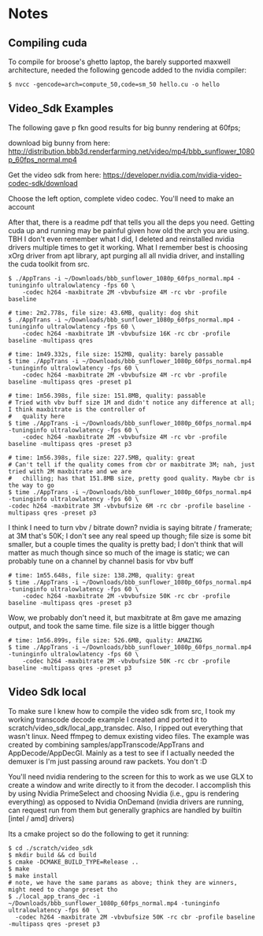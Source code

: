 # Notes

## Compiling cuda

To compile for broose's ghetto laptop, the barely supported maxwell architecture, needed the following gencode added to the nvidia compiler:

```
$ nvcc -gencode=arch=compute_50,code=sm_50 hello.cu -o hello
```

## Video_Sdk Examples

The following gave p fkn good results for big bunny rendering at 60fps;

download big bunny from here: http://distribution.bbb3d.renderfarming.net/video/mp4/bbb_sunflower_1080p_60fps_normal.mp4

Get the video sdk from here: https://developer.nvidia.com/nvidia-video-codec-sdk/download

Choose the left option, complete video codec. You'll need to make an account

After that, there is a readme pdf that tells you all the deps you need. Getting cuda up and running may be painful
given how old the arch you are using. TBH I don't even remember what I did, I deleted and reinstalled nvidia drivers
multiple times to get it working. What I remember best is choosing xOrg driver from apt library, apt purging all all
nvidia driver, and installing the cuda toolkit from src.

```
$ ./AppTrans -i ~/Downloads/bbb_sunflower_1080p_60fps_normal.mp4 -tuninginfo ultralowlatency -fps 60 \
    -codec h264 -maxbitrate 2M -vbvbufsize 4M -rc vbr -profile baseline
```

```
# time: 2m2.778s, file size: 43.6MB, quality: dog shit
$ ./AppTrans -i ~/Downloads/bbb_sunflower_1080p_60fps_normal.mp4 -tuninginfo ultralowlatency -fps 60 \
    -codec h264 -maxbitrate 1M -vbvbufsize 16K -rc cbr -profile baseline -multipass qres

```

```
# time: 1m49.332s, file size: 152MB, quality: barely passable
$ time ./AppTrans -i ~/Downloads/bbb_sunflower_1080p_60fps_normal.mp4 -tuninginfo ultralowlatency -fps 60 \
    -codec h264 -maxbitrate 2M -vbvbufsize 4M -rc vbr -profile baseline -multipass qres -preset p1

```

```
# time: 1m56.398s, file size: 151.8MB, quality: passable
# Tried with vbv buff size 1M and didn't notice any difference at all; I think maxbitrate is the controller of
#   quality here
$ time ./AppTrans -i ~/Downloads/bbb_sunflower_1080p_60fps_normal.mp4 -tuninginfo ultralowlatency -fps 60 \
    -codec h264 -maxbitrate 2M -vbvbufsize 4M -rc vbr -profile baseline -multipass qres -preset p3

```

```
# time: 1m56.398s, file size: 227.5MB, quality: great
# Can't tell if the quality comes from cbr or maxbitrate 3M; nah, just tried with 2M maxbitrate and we are
#   chilling; has that 151.8MB size, pretty good quality. Maybe cbr is the way to go
$ time ./AppTrans -i ~/Downloads/bbb_sunflower_1080p_60fps_normal.mp4 -tuninginfo ultralowlatency -fps 60 \
-codec h264 -maxbitrate 3M -vbvbufsize 6M -rc cbr -profile baseline -multipass qres -preset p3
```

I think I need to turn vbv / bitrate down? nvidia is saying bitrate / framerate; at 3M that's 50K; I don't see
any real speed up though; file size is some bit smaller, but a couple times the quality is pretty bad; I don't
think that will matter as much though since so much of the image is static; we can probably tune on a channel
by channel basis for vbv buff

```
# time: 1m55.648s, file size: 138.2MB, quality: great
$ time ./AppTrans -i ~/Downloads/bbb_sunflower_1080p_60fps_normal.mp4 -tuninginfo ultralowlatency -fps 60 \
    -codec h264 -maxbitrate 2M -vbvbufsize 50K -rc cbr -profile baseline -multipass qres -preset p3

```

Wow, we probably don't need it, but maxbitrate at 8m gave me amazing output, and took the same time. file size is
a little bigger though

```
# time: 1m56.899s, file size: 526.6MB, quality: AMAZING
$ time ./AppTrans -i ~/Downloads/bbb_sunflower_1080p_60fps_normal.mp4 -tuninginfo ultralowlatency -fps 60 \
    -codec h264 -maxbitrate 2M -vbvbufsize 50K -rc cbr -profile baseline -multipass qres -preset p3

```

## Video Sdk local

To make sure I knew how to compile the video sdk from src, I took my working transcode decode example I created
and ported  it to scratch/video_sdk/local_app_transdec. Also, I ripped out everything that wasn't linux. 
Need ffmpeg to demux existing video files. The example was created by combining samples/appTranscode/AppTrans and 
AppDecode/AppDecGl. Mainly as a test to see if I actually needed the demuxer is I'm just passing around raw packets. You
don't :D

You'll need nvidia rendering to the screen for this to work as we use GLX to create a window and write directly to
it from the decoder. I accomplish this by using Nvidia PrimeSelect and choosing Nvidia (i.e., gpu is rendering everything)
as opposed to Nvidia OnDemand (nvidia drivers are running, can request run from them but generally graphics are handled
by builtin [intel / amd] drivers)

Its a cmake project so do the following to get it running:

```
$ cd ./scratch/video_sdk
$ mkdir build && cd build
$ cmake -DCMAKE_BUILD_TYPE=Release ..
$ make
$ make install
# note, we have the same params as above; think they are winners, might need to change preset tho
$ ./local_app_trans_dec -i ~/Downloads/bbb_sunflower_1080p_60fps_normal.mp4 -tuninginfo ultralowlatency -fps 60  \
  -codec h264 -maxbitrate 2M -vbvbufsize 50K -rc cbr -profile baseline -multipass qres -preset p3
```